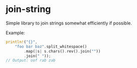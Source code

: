 join-string
===========

Simple library to join strings somewhat efficiently if possible.

Example:

```Rust
println!("{}",
    "foo bar baz".split_whitespace()
        .map(|s| s.chars().rev().join(""))
        .join(" "));
// Output: oof rab zab
```
